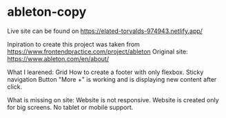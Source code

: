 # ableton-copy
Live site can be found on 
https://elated-torvalds-974943.netlify.app/

Inpiration to create this project was taken from https://www.frontendpractice.com/project/ableton
Original site: https://www.ableton.com/en/about/

What I learened:
Grid
How to create a footer with only flexbox. 
Sticky navigation
Button "More +" is working and is displaying new content after click.

What is missing on site:
Website is not responsive. Website is created only for big screens. No tablet or mobile support.
